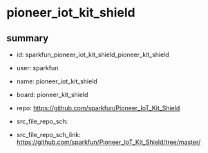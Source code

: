 # pioneer_iot_kit_shield
 
## summary 
* id: sparkfun_pioneer_iot_kit_shield_pioneer_kit_shield
* user: sparkfun
* name: pioneer_iot_kit_shield
* board: pioneer_kit_shield
* repo: https://github.com/sparkfun/Pioneer_IoT_Kit_Shield



* src_file_repo_sch: 
* src_file_repo_sch_link: https://github.com/sparkfun/Pioneer_IoT_Kit_Shield/tree/master/






